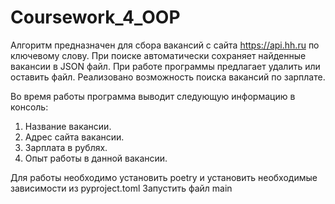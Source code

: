 # Coursework_4_OOP

Алгоритм предназначен для сбора вакансий с сайта https://api.hh.ru по ключевому слову.
При поиске автоматически сохраняет найденные вакансии в JSON файл.
При работе программы предлагает удалить или оставить файл.
Реализовано возможность поиска вакансий по зарплате.

Во время работы программа выводит следующую информацию в консоль:

1. Название вакансии.
2. Адрес сайта вакансии.
3. Зарплата в рублях.
4. Опыт работы в данной вакансии.

Для работы необходимо установить poetry и установить необходимые зависимости из pyproject.toml
Запустить файл main